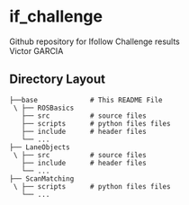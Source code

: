 # if_challenge

Github repository for Ifollow Challenge results \
Victor GARCIA

## Directory Layout

    ├──base             # This README File
     \ ├── ROSBasics       
       ├── src          # source files
       ├── scripts      # python files files
       ├── include      # header files
       └── ...    
    ├── LaneObjects
     \ ├── src          # source files
       ├── include      # header files
       └── ... 
    ├── ScanMatching  
     \ ├── scripts      # python files files
       └── ...
